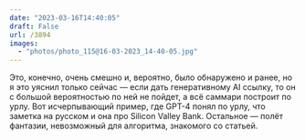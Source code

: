 ```yaml
---
date: "2023-03-16T14:40:05"
draft: False
url: /3894
images:
  - "photos/photo_115@16-03-2023_14-40-05.jpg"
---
```


Это, конечно, очень смешно и, вероятно, было обнаружено и ранее, но я это уяснил только сейчас — если дать генеративному AI ссылку, то он с большой вероятностью по ней не пойдет, а всё саммари построит по урлу. Вот исчерпывающий пример, где GPT-4 понял по урлу, что заметка на русском и она про Silicon Valley Bank. Остальное — полёт фантазии, невозможный для алгоритма, знакомого со статьей.
